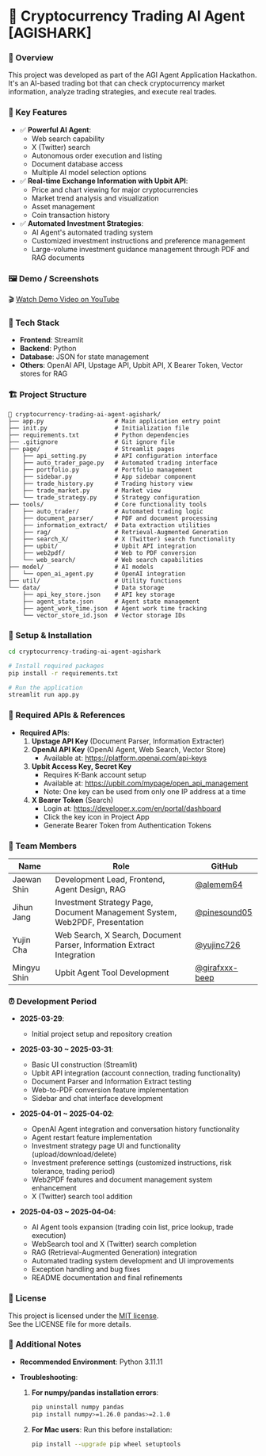 # 🦈 Cryptocurrency Trading AI Agent [AGISHARK]

### 📌 Overview
This project was developed as part of the AGI Agent Application Hackathon. It's an AI-based trading bot that can check cryptocurrency market information, analyze trading strategies, and execute real trades.

### 🚀 Key Features
- ✅ **Powerful AI Agent**: 
  - Web search capability
  - X (Twitter) search 
  - Autonomous order execution and listing
  - Document database access
  - Multiple AI model selection options
- ✅ **Real-time Exchange Information with Upbit API**:
  - Price and chart viewing for major cryptocurrencies
  - Market trend analysis and visualization
  - Asset management
  - Coin transaction history
- ✅ **Automated Investment Strategies**:
  - AI Agent's automated trading system
  - Customized investment instructions and preference management
  - Large-volume investment guidance management through PDF and RAG documents

### 🖼️ Demo / Screenshots
🎬 [Watch Demo Video on YouTube](https://youtu.be/P0XjDOIf6Fg?si=Luczh8t9vt0eWYJi)

### 🧩 Tech Stack
- **Frontend**: Streamlit
- **Backend**: Python
- **Database**: JSON for state management
- **Others**: OpenAI API, Upstage API, Upbit API, X Bearer Token, Vector stores for RAG

### 🏗️ Project Structure
```
📁 cryptocurrency-trading-ai-agent-agishark/
├── app.py                    # Main application entry point
├── init.py                   # Initialization file
├── requirements.txt          # Python dependencies
├── .gitignore                # Git ignore file
├── page/                     # Streamlit pages
│   ├── api_setting.py        # API configuration interface
│   ├── auto_trader_page.py   # Automated trading interface
│   ├── portfolio.py          # Portfolio management
│   ├── sidebar.py            # App sidebar component
│   ├── trade_history.py      # Trading history view
│   ├── trade_market.py       # Market view
│   └── trade_strategy.py     # Strategy configuration
├── tools/                    # Core functionality tools
│   ├── auto_trader/          # Automated trading logic
│   ├── document_parser/      # PDF and document processing
│   ├── information_extract/  # Data extraction utilities
│   ├── rag/                  # Retrieval-Augmented Generation
│   ├── search_X/             # X (Twitter) search functionality
│   ├── upbit/                # Upbit API integration
│   ├── web2pdf/              # Web to PDF conversion
│   └── web_search/           # Web search capabilities
├── model/                    # AI models
│   └── open_ai_agent.py      # OpenAI integration
├── util/                     # Utility functions
└── data/                     # Data storage
    ├── api_key_store.json    # API key storage
    ├── agent_state.json      # Agent state management
    ├── agent_work_time.json  # Agent work time tracking
    └── vector_store_id.json  # Vector storage IDs
```

### 🔧 Setup & Installation
```bash
cd cryptocurrency-trading-ai-agent-agishark

# Install required packages
pip install -r requirements.txt

# Run the application
streamlit run app.py
```

### 📁 Required APIs & References
- **Required APIs**:
  1. **Upstage API Key** (Document Parser, Information Extracter)
  2. **OpenAI API Key** (OpenAI Agent, Web Search, Vector Store)
     - Available at: https://platform.openai.com/api-keys
  3. **Upbit Access Key, Secret Key**
     - Requires K-Bank account setup
     - Available at: https://upbit.com/mypage/open_api_management
     - Note: One key can be used from only one IP address at a time
  4. **X Bearer Token** (Search)
     - Login at: https://developer.x.com/en/portal/dashboard
     - Click the key icon in Project App
     - Generate Bearer Token from Authentication Tokens

### 🙌 Team Members

| Name        | Role               | GitHub                             |
|-------------|--------------------|------------------------------------|
| Jaewan Shin | Development Lead, Frontend, Agent Design, RAG | [@alemem64](https://github.com/alemem64) |
| Jihun Jang  | Investment Strategy Page, Document Management System, Web2PDF, Presentation | [@pinesound05](https://github.com/pinesound05) |
| Yujin Cha   | Web Search, X Search, Document Parser, Information Extract Integration | [@yujinc726](https://github.com/yujinc726) |
| Mingyu Shin | Upbit Agent Tool Development | [@girafxxx-beep](https://github.com/girafxxx-beep) |

### ⏰ Development Period
- **2025-03-29**: 
  - Initial project setup and repository creation
  
- **2025-03-30 ~ 2025-03-31**: 
  - Basic UI construction (Streamlit)
  - Upbit API integration (account connection, trading functionality)
  - Document Parser and Information Extract testing
  - Web-to-PDF conversion feature implementation
  - Sidebar and chat interface development
  
- **2025-04-01 ~ 2025-04-02**: 
  - OpenAI Agent integration and conversation history functionality
  - Agent restart feature implementation
  - Investment strategy page UI and functionality (upload/download/delete)
  - Investment preference settings (customized instructions, risk tolerance, trading period)
  - Web2PDF features and document management system enhancement
  - X (Twitter) search tool addition
  
- **2025-04-03 ~ 2025-04-04**: 
  - AI Agent tools expansion (trading coin list, price lookup, trade execution)
  - WebSearch tool and X (Twitter) search completion
  - RAG (Retrieval-Augmented Generation) integration
  - Automated trading system development and UI improvements
  - Exception handling and bug fixes
  - README documentation and final refinements

### 📄 License
This project is licensed under the [MIT license](https://opensource.org/licenses/MIT).  
See the LICENSE file for more details.

### 💬 Additional Notes
- **Recommended Environment**: Python 3.11.11

- **Troubleshooting**:
  1. **For numpy/pandas installation errors**:
     ```bash
     pip uninstall numpy pandas
     pip install numpy>=1.26.0 pandas>=2.1.0
     ```

  2. **For Mac users**:
     Run this before installation:
     ```bash
     pip install --upgrade pip wheel setuptools
     ```

